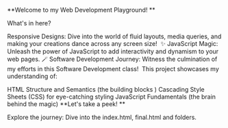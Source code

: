 **Welcome to my Web Development Playground! **

What's in here?

Responsive Designs: Dive into the world of fluid layouts, media queries, and making your creations dance across any screen size! ️
✨ JavaScript Magic: Unleash the power of JavaScript to add interactivity and dynamism to your web pages. 🪄
Software Development Journey: Witness the culmination of my efforts in this Software Development class! ️
This project showcases my understanding of:

HTML Structure and Semantics (the building blocks )
Cascading Style Sheets (CSS) for eye-catching styling
JavaScript Fundamentals (the brain behind the magic)
**Let's take a peek! **

Explore the journey: Dive into the index.html, final.html and folders.

